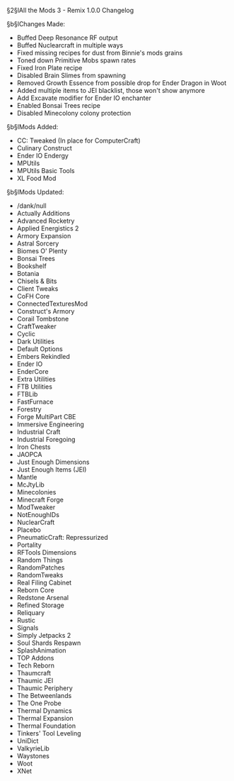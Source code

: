 §2§lAll the Mods 3 - Remix 1.0.0 Changelog

§b§lChanges Made:
* Buffed Deep Resonance RF output
* Buffed Nuclearcraft in multiple ways
* Fixed missing recipes for dust from Binnie's mods grains
* Toned down Primitive Mobs spawn rates
* Fixed Iron Plate recipe
* Disabled Brain Slimes from spawning
* Removed Growth Essence from possible drop for Ender Dragon in Woot
* Added multiple items to JEI blacklist, those won't show anymore
* Add Excavate modifier for Ender IO enchanter
* Enabled Bonsai Trees recipe
* Disabled Minecolony colony protection

§b§lMods Added:
* CC: Tweaked (In place for ComputerCraft)
* Culinary Construct
* Ender IO Endergy
* MPUtils
* MPUtils Basic Tools
* XL Food Mod

§b§lMods Updated:
* /dank/null
* Actually Additions
* Advanced Rocketry
* Applied Energistics 2
* Armory Expansion
* Astral Sorcery
* Biomes O' Plenty
* Bonsai Trees
* Bookshelf
* Botania
* Chisels & Bits
* Client Tweaks
* CoFH Core
* ConnectedTexturesMod
* Construct's Armory
* Corail Tombstone
* CraftTweaker
* Cyclic
* Dark Utilities
* Default Options
* Embers Rekindled
* Ender IO
* EnderCore
* Extra Utilities
* FTB Utilities
* FTBLib
* FastFurnace
* Forestry
* Forge MultiPart CBE
* Immersive Engineering
* Industrial Craft
* Industrial Foregoing
* Iron Chests
* JAOPCA
* Just Enough Dimensions
* Just Enough Items (JEI)
* Mantle
* McJtyLib
* Minecolonies
* Minecraft Forge
* ModTweaker
* NotEnoughIDs
* NuclearCraft
* Placebo
* PneumaticCraft: Repressurized
* Portality
* RFTools Dimensions
* Random Things
* RandomPatches
* RandomTweaks
* Real Filing Cabinet
* Reborn Core
* Redstone Arsenal
* Refined Storage
* Reliquary
* Rustic
* Signals
* Simply Jetpacks 2
* Soul Shards Respawn
* SplashAnimation
* TOP Addons
* Tech Reborn
* Thaumcraft
* Thaumic JEI
* Thaumic Periphery
* The Betweenlands
* The One Probe
* Thermal Dynamics
* Thermal Expansion
* Thermal Foundation
* Tinkers' Tool Leveling
* UniDict
* ValkyrieLib
* Waystones
* Woot
* XNet